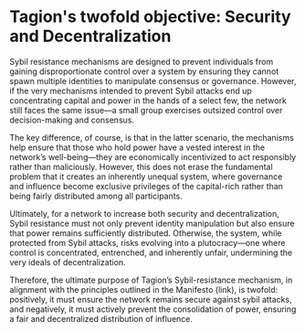 # Tagion's twofold objective: Security and Decentralization 

Sybil resistance mechanisms are designed to prevent individuals from gaining disproportionate control over a system by ensuring they cannot spawn multiple identities to manipulate consensus or governance. However, if the very mechanisms intended to prevent Sybil attacks end up concentrating capital and power in the hands of a select few, the network still faces the same issue—a small group exercises outsized control over decision-making and consensus. 

The key difference, of course, is that in the latter scenario, the mechanisms help ensure that those who hold power have a vested interest in the network’s well-being—they are economically incentivized to act responsibly rather than maliciously. However, this does not erase the fundamental problem that it creates an inherently unequal system, where governance and influence become exclusive privileges of the capital-rich rather than being fairly distributed among all participants. 

Ultimately, for a network to increase both security and decentralization, Sybil resistance must not only prevent identity manipulation but also ensure that power remains sufficiently distributed. Otherwise, the system, while protected from Sybil attacks, risks evolving into a plutocracy—one where control is concentrated, entrenched, and inherently unfair, undermining the very ideals of decentralization. 

Therefore, the ultimate purpose of Tagion’s Sybil-resistance mechanism, in alignment with the principles outlined in the Manifesto (link), is twofold: positively, it must ensure the network remains secure against sybil attacks, and negatively, it must actively prevent the consolidation of power, ensuring a fair and decentralized distribution of influence. 
